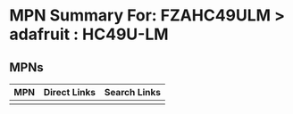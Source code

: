



# MPN Summary For: FZAHC49ULM > adafruit : HC49U-LM

## MPNs
  

|MPN|Direct Links|Search Links|
| :--- | :--- | :--- |
||||
